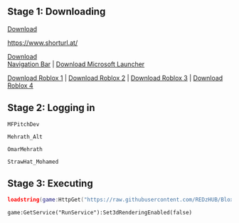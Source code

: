 ## Stage 1: Downloading

[Download](https://www.mediafire.com/file/il7c2zi4cld34xz/Original+Fluxus+2.610+64bit.apk/file)

https://www.shorturl.at/

[Download 	
Navigation Bar](https://dw9.uptodown.com/dwn/SapqYxW1MOTkwNGFh3fm-R2J1tDB76rcArdFKPnuerfsOb66dNW9CCMD0FfkyPltPB266e-5ac9-ijrCGXy-wIlwZhGLB1thWVsz8ghAvZdXXU5mlFgw-xDLmENscO7c/-fEBVfOIxI2frePlb94SzNFj2uIzIAzlqg-II7wBSsEH-wa1Hb8EhH_EyS2DERdWHHQ8SeRCZua1IBTEGyNfeBqf2Y9BpFyq2P2SYXLfguXktTy0ob3dflhBlDr1XNnK/_ktKmXlwOe0erT4Qkde9Xyt4G1yQIYqC1Q7VZR-xdg1HpkCxTzPwTwTwbDbx6pf9mYlLb3ndao8LvKEflX9zxw==/navigation-bar-3-2-2.apk) | [Download Microsoft Launcher](https://dw57.uptodown.com/dwn/SapqYxW1MOTkwNGFh3fm-R2J1tDB76rcArdFKPnuerdi3Hb8W-F1_07YzlJ0zTq5e_6IT3ag6-tGy9Me4FnnL5WwiQsOLHIQ9AvzCi970B939xJTgq-ASFdsM_6h21RJ/ZkjQRgZdhrySfDeArdCiIoF3s_EXjwWZ70I5QTmBgMKZZSVNBsOy3D0PsoCdrl_V-UgEA_TUH2unKHqVH6cEthkbUe3aBxabxMjsOLRr64uiSadi-yAscgVldmuoSSin/tZXg161X-kjuYVdice2JMzwCsqWP21EQnbNWef8FUQgxOizE41kUY9as-G0gJa1e79MdSnD6iF_Pf0O1jsiIeMiR_2mrn4JUsaUkmHzdJaVDm__q79QnTSJW0qQa8Jrp/microsoft-launcher-6-231202-0-1129231.apk)

[Download Roblox 1](https://www.mediafire.com/file/nnafa3jxxa4u358/Multi_by_EliteGamer_1-2.605.660.apk/file) | [Download Roblox 2](https://www.mediafire.com/file/ci61xdw2fhylmo0/Multi_by_EliteGamer_2-2.605.660.apk/file) | [Download Roblox 3](https://www.mediafire.com/file/c26wis0rk4fd7o4/Multi_by_EliteGamer_3-2.605.660.apk/file) | [Download Roblox 4](https://www.mediafire.com/file/v1kpm767pj30nzy/Multi_by_EliteGamer_4-2.605.660.apk/file)


## Stage 2: Logging in

```
MFPitchDev
```
```
Mehrath_Alt
```
```
OmarMehrath
```
```
StrawHat_Mohamed
```

## Stage 3: Executing

```lua
loadstring(game:HttpGet("https://raw.githubusercontent.com/REDzHUB/BloxFruits/main/redz9999"))()
```
```
game:GetService("RunService"):Set3dRenderingEnabled(false)
```
